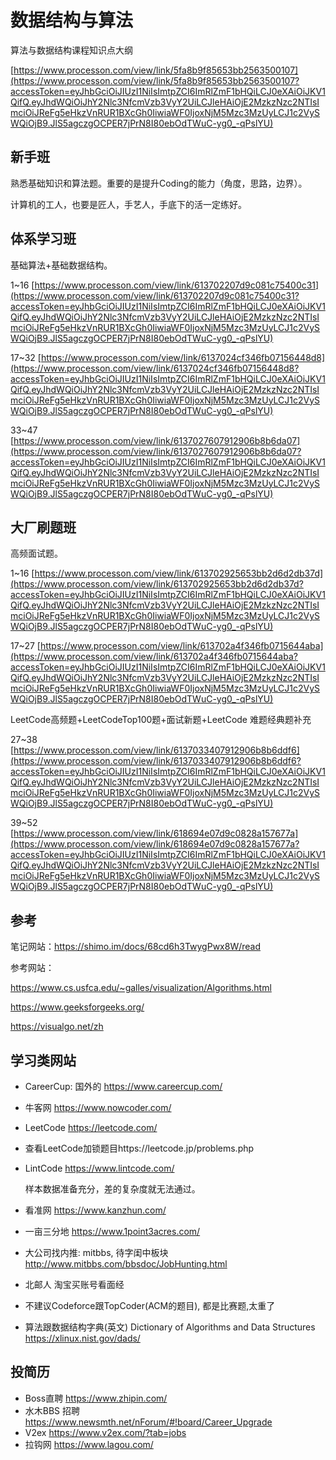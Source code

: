 # 数据结构与算法

算法与数据结构课程知识点大纲

[https://www.processon.com/view/link/5fa8b9f85653bb2563500107](https://www.processon.com/view/link/5fa8b9f85653bb2563500107?accessToken=eyJhbGciOiJIUzI1NiIsImtpZCI6ImRlZmF1bHQiLCJ0eXAiOiJKV1QifQ.eyJhdWQiOiJhY2Nlc3NfcmVzb3VyY2UiLCJleHAiOjE2MzkzNzc2NTIsImciOiJReFg5eHkzVnRUR1BXcGh0IiwiaWF0IjoxNjM5Mzc3MzUyLCJ1c2VySWQiOjB9.JlS5agczgOCPER7jPrN8I80ebOdTWuC-yg0_-qPslYU)

## 新手班

熟悉基础知识和算法题。重要的是提升Coding的能力（角度，思路，边界）。

计算机的工人，也要是匠人，手艺人，手底下的活一定练好。

## 体系学习班

基础算法+基础数据结构。

1~16 [https://www.processon.com/view/link/613702207d9c081c75400c31](https://www.processon.com/view/link/613702207d9c081c75400c31?accessToken=eyJhbGciOiJIUzI1NiIsImtpZCI6ImRlZmF1bHQiLCJ0eXAiOiJKV1QifQ.eyJhdWQiOiJhY2Nlc3NfcmVzb3VyY2UiLCJleHAiOjE2MzkzNzc2NTIsImciOiJReFg5eHkzVnRUR1BXcGh0IiwiaWF0IjoxNjM5Mzc3MzUyLCJ1c2VySWQiOjB9.JlS5agczgOCPER7jPrN8I80ebOdTWuC-yg0_-qPslYU)

17~32 [https://www.processon.com/view/link/6137024cf346fb07156448d8](https://www.processon.com/view/link/6137024cf346fb07156448d8?accessToken=eyJhbGciOiJIUzI1NiIsImtpZCI6ImRlZmF1bHQiLCJ0eXAiOiJKV1QifQ.eyJhdWQiOiJhY2Nlc3NfcmVzb3VyY2UiLCJleHAiOjE2MzkzNzc2NTIsImciOiJReFg5eHkzVnRUR1BXcGh0IiwiaWF0IjoxNjM5Mzc3MzUyLCJ1c2VySWQiOjB9.JlS5agczgOCPER7jPrN8I80ebOdTWuC-yg0_-qPslYU)

33~47 [https://www.processon.com/view/link/6137027607912906b8b6da07](https://www.processon.com/view/link/6137027607912906b8b6da07?accessToken=eyJhbGciOiJIUzI1NiIsImtpZCI6ImRlZmF1bHQiLCJ0eXAiOiJKV1QifQ.eyJhdWQiOiJhY2Nlc3NfcmVzb3VyY2UiLCJleHAiOjE2MzkzNzc2NTIsImciOiJReFg5eHkzVnRUR1BXcGh0IiwiaWF0IjoxNjM5Mzc3MzUyLCJ1c2VySWQiOjB9.JlS5agczgOCPER7jPrN8I80ebOdTWuC-yg0_-qPslYU)

## 大厂刷题班

高频面试题。

1~16 [https://www.processon.com/view/link/613702925653bb2d6d2db37d](https://www.processon.com/view/link/613702925653bb2d6d2db37d?accessToken=eyJhbGciOiJIUzI1NiIsImtpZCI6ImRlZmF1bHQiLCJ0eXAiOiJKV1QifQ.eyJhdWQiOiJhY2Nlc3NfcmVzb3VyY2UiLCJleHAiOjE2MzkzNzc2NTIsImciOiJReFg5eHkzVnRUR1BXcGh0IiwiaWF0IjoxNjM5Mzc3MzUyLCJ1c2VySWQiOjB9.JlS5agczgOCPER7jPrN8I80ebOdTWuC-yg0_-qPslYU)

17~27 [https://www.processon.com/view/link/613702a4f346fb0715644aba](https://www.processon.com/view/link/613702a4f346fb0715644aba?accessToken=eyJhbGciOiJIUzI1NiIsImtpZCI6ImRlZmF1bHQiLCJ0eXAiOiJKV1QifQ.eyJhdWQiOiJhY2Nlc3NfcmVzb3VyY2UiLCJleHAiOjE2MzkzNzc2NTIsImciOiJReFg5eHkzVnRUR1BXcGh0IiwiaWF0IjoxNjM5Mzc3MzUyLCJ1c2VySWQiOjB9.JlS5agczgOCPER7jPrN8I80ebOdTWuC-yg0_-qPslYU)

LeetCode高频题+LeetCodeTop100题+面试新题+LeetCode 难题经典题补充

27~38 [https://www.processon.com/view/link/6137033407912906b8b6ddf6](https://www.processon.com/view/link/6137033407912906b8b6ddf6?accessToken=eyJhbGciOiJIUzI1NiIsImtpZCI6ImRlZmF1bHQiLCJ0eXAiOiJKV1QifQ.eyJhdWQiOiJhY2Nlc3NfcmVzb3VyY2UiLCJleHAiOjE2MzkzNzc2NTIsImciOiJReFg5eHkzVnRUR1BXcGh0IiwiaWF0IjoxNjM5Mzc3MzUyLCJ1c2VySWQiOjB9.JlS5agczgOCPER7jPrN8I80ebOdTWuC-yg0_-qPslYU)

39~52 [https://www.processon.com/view/link/618694e07d9c0828a157677a](https://www.processon.com/view/link/618694e07d9c0828a157677a?accessToken=eyJhbGciOiJIUzI1NiIsImtpZCI6ImRlZmF1bHQiLCJ0eXAiOiJKV1QifQ.eyJhdWQiOiJhY2Nlc3NfcmVzb3VyY2UiLCJleHAiOjE2MzkzNzc2NTIsImciOiJReFg5eHkzVnRUR1BXcGh0IiwiaWF0IjoxNjM5Mzc3MzUyLCJ1c2VySWQiOjB9.JlS5agczgOCPER7jPrN8I80ebOdTWuC-yg0_-qPslYU)

## 参考

笔记网站：https://shimo.im/docs/68cd6h3TwygPwx8W/read

参考网站：

https://www.cs.usfca.edu/~galles/visualization/Algorithms.html

https://www.geeksforgeeks.org/

https://visualgo.net/zh

## 学习类网站

- CareerCup: 国外的  https://www.careercup.com/

- 牛客网  https://www.nowcoder.com/

- LeetCode  https://leetcode.com/

- 查看LeetCode加锁题目https://leetcode.jp/problems.php

- LintCode   https://www.lintcode.com/ 

  样本数据准备充分，差的复杂度就无法通过。

- 看准网  https://www.kanzhun.com/

- 一亩三分地  https://www.1point3acres.com/

- 大公司找内推: mitbbs, 待字闺中板块  http://www.mitbbs.com/bbsdoc/JobHunting.html

- 北邮人  淘宝买账号看面经

* 不建议Codeforce跟TopCoder(ACM的题目), 都是比赛题,太重了

- 算法跟数据结构字典(英文)
  Dictionary of Algorithms and Data Structures  https://xlinux.nist.gov/dads/

## 投简历

- Boss直聘 https://www.zhipin.com/  
- 水木BBS 招聘 https://www.newsmth.net/nForum/#!board/Career_Upgrade  
- V2ex  https://www.v2ex.com/?tab=jobs  
- 拉钩网 https://www.lagou.com/  

